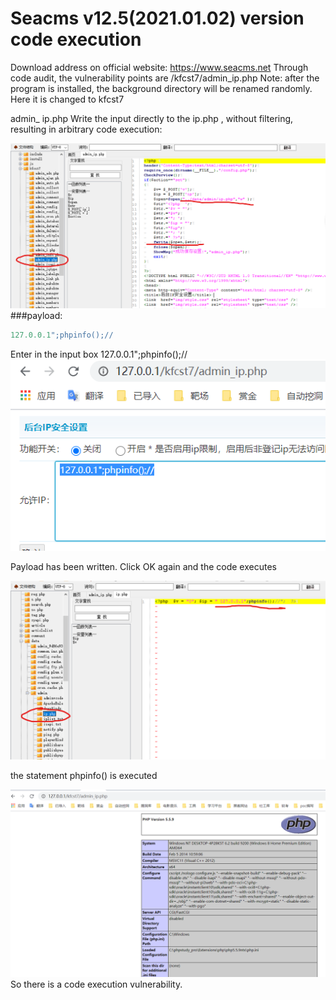 # Seacms v12.5(2021.01.02) version code execution




   Download address on official website: https://www.seacms.net
   Through code audit, the vulnerability points are /kfcst7/admin_ip.php
   Note: after the program is installed, the background directory will be renamed randomly. Here it is changed to kfcst7



admin_ ip.php Write the input directly to the ip.php , without filtering, resulting in arbitrary code execution:

![image](https://github.com/yuebinge/cve/blob/main/img/42.png)
###payload:
```php
127.0.0.1";phpinfo();//
```
Enter in the input box      127.0.0.1";phpinfo();//
![image](https://github.com/yuebinge/cve/blob/main/img/43.png)

Payload has been written. Click OK again and the code executes

![image](https://github.com/yuebinge/cve/blob/main/img/44.png)

the statement phpinfo() is executed

![image](https://github.com/yuebinge/cve/blob/main/img/45.png)
So there is a code execution vulnerability.
